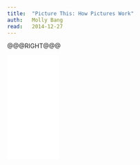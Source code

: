```yaml
---
title:	"Picture This: How Pictures Work"
auth:	Molly Bang
read:	2014-12-27
---
```






@@@RIGHT@@@
<iframe style="width:120px;height:240px;" marginwidth="0" marginheight="0"
scrolling="no" frameborder="0"
src="//ws-na.amazon-adsystem.com/widgets/q?ServiceVersion=20070822&OneJS=1&Operation=GetAdHtml&MarketPlace=US&source=ss&ref=ss_til&ad_type=product_link&tracking_id=wojcadamkoszh-20&marketplace=amazon&region=US&placement=1587170302&asins=1587170302&linkId=7DM562QVR55SPQ26&show_border=false&link_opens_in_new_window=true&price_color=333333&title_color=C00000&bg_color=FFFFFF">
</iframe>
